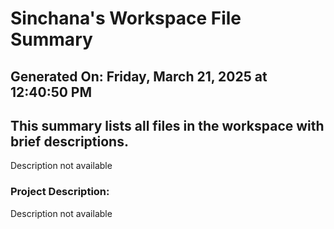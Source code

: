 # Sinchana's Workspace File Summary
## Generated On: Friday, March 21, 2025 at 12:40:50 PM
This summary lists all files in the workspace with brief descriptions.
---
Description not available 
### Project Description:
 Description not available
